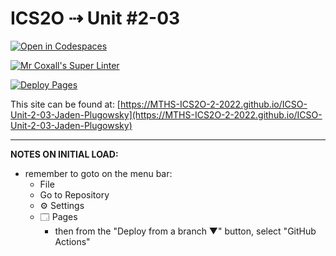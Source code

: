 # ICS2O ⇢ Unit #2-03

[![Open in Codespaces](https://classroom.github.com/assets/launch-codespace-f4981d0f882b2a3f0472912d15f9806d57e124e0fc890972558857b51b24a6f9.svg)](https://classroom.github.com/open-in-codespaces?assignment_repo_id=10560655)

[![Mr Coxall's Super Linter](https://github.com/MTHS-ICS2O-2-2022/ICSO-Unit-2-03-Jaden-Plugowsky/workflows/Mr%20Coxall's%20Super%20Linter/badge.svg)](https://github.com/MTHS-ICS2O-2-2022/ICSO-Unit-2-03-Jaden-Plugowsky/actions)

[![Deploy Pages](https://github.com/MTHS-ICS2O-2-2022/ICSO-Unit-2-03-Jaden-Plugowsky/workflows/Deploy%20Pages/badge.svg)](https://github.com/MTHS-ICS2O-2-2022/ICSO-Unit-2-03-Jaden-Plugowsky/actions)

This site can be found at: [https://MTHS-ICS2O-2-2022.github.io/ICSO-Unit-2-03-Jaden-Plugowsky](https://MTHS-ICS2O-2-2022.github.io/ICSO-Unit-2-03-Jaden-Plugowsky)

---

**NOTES ON INITIAL LOAD:**
- remember to goto on the menu bar:
  - File
  - Go to Repository
  - ⚙ Settings
  - 🗔 Pages
    - then from the "Deploy from a branch ▼" button, select "GitHub Actions"
